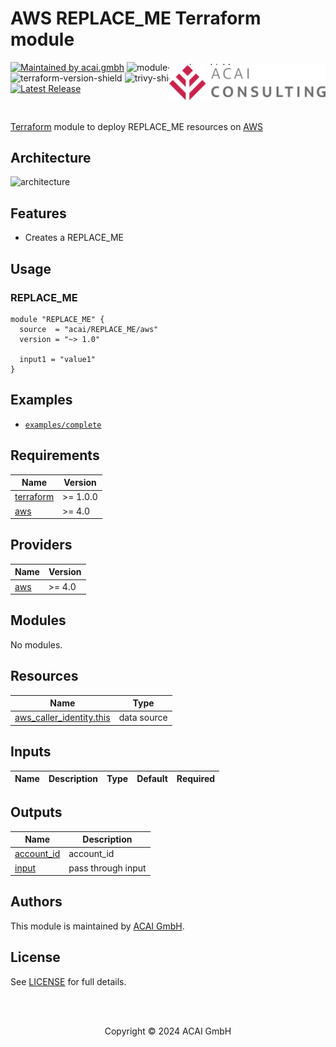 # AWS REPLACE_ME Terraform module

<!-- SHIELDS -->
[![Maintained by acai.gmbh][acai-shield]][acai-url] 
![module-version-shield]
![terraform-version-shield]
![trivy-shield]
![checkov-shield]
[![Latest Release][release-shield]][release-url]

<!-- LOGO -->
<div style="text-align: right; margin-top: -60px;">
<a href="https://acai.gmbh">
  <img src="https://github.com/acai-consulting/acai.public/raw/main/logo/logo_github_readme.png" alt="acai logo" title="ACAI"  width="250" /></a>
</div>
</br>

<!-- DESCRIPTION -->
[Terraform][terraform-url] module to deploy REPLACE_ME resources on [AWS][aws-url]

<!-- ARCHITECTURE -->
## Architecture

![architecture][architecture]

<!-- FEATURES -->
## Features
* Creates a REPLACE_ME

<!-- USAGE -->
## Usage

### REPLACE_ME
```hcl
module "REPLACE_ME" {
  source  = "acai/REPLACE_ME/aws"
  version = "~> 1.0"

  input1 = "value1"
}
```

<!-- EXAMPLES -->
## Examples

* [`examples/complete`][example-complete-url]

<!-- BEGIN_TF_DOCS -->
## Requirements

| Name | Version |
|------|---------|
| <a name="requirement_terraform"></a> [terraform](#requirement\_terraform) | >= 1.0.0 |
| <a name="requirement_aws"></a> [aws](#requirement\_aws) | >= 4.0 |

## Providers

| Name | Version |
|------|---------|
| <a name="provider_aws"></a> [aws](#provider\_aws) | >= 4.0 |

## Modules

No modules.

## Resources

| Name | Type |
|------|------|
| [aws_caller_identity.this](https://registry.terraform.io/providers/hashicorp/aws/latest/docs/data-sources/caller_identity) | data source |

## Inputs

| Name | Description | Type | Default | Required |
|------|-------------|------|---------|:--------:|

## Outputs

| Name | Description |
|------|-------------|
| <a name="output_account_id"></a> [account\_id](#output\_account\_id) | account\_id |
| <a name="output_input"></a> [input](#output\_input) | pass through input |
<!-- END_TF_DOCS -->

<!-- AUTHORS -->
## Authors

This module is maintained by [ACAI GmbH][acai-url].

<!-- LICENSE -->
## License

See [LICENSE][license-url] for full details.

<!-- COPYRIGHT -->
<br />
<br />
<p align="center">Copyright &copy; 2024 ACAI GmbH</p>

<!-- MARKDOWN LINKS & IMAGES -->
[acai-shield]: https://img.shields.io/badge/maintained_by-acai.gmbh-CB224B?style=flat
[acai-url]: https://acai.gmbh
[module-version-shield]: https://img.shields.io/badge/module_version-1.0.0-CB224B?style=flat
[terraform-version-shield]: https://img.shields.io/badge/tf-%3E%3D1.3.10-blue.svg?style=flat&color=blueviolet
[trivy-shield]: https://img.shields.io/badge/trivy-passed-green
[checkov-shield]: https://img.shields.io/badge/checkov-passed-green
[release-shield]: https://img.shields.io/github/v/release/acai-consulting/terraform-aws-acf-idc?style=flat&color=success
[architecture]: ./docs/REPLACE_ME.svg
[release-url]: https://github.com/acai-consulting/REPLACE_ME/releases
[license-url]: https://github.com/acai-consulting/terraform-aws-acf-idc/tree/main/LICENSE.md
[terraform-url]: https://www.terraform.io
[aws-url]: https://aws.amazon.com
[example-complete-url]: https://github.com/acai-consulting/REPLACE_ME/tree/main/examples/complete
